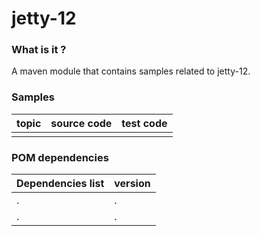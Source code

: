 # jetty-12

### What is it ?

A maven module that contains samples related to jetty-12.

### Samples

| topic | source code | test code |
|-------|-------------|-----------|
|       |             |           |

### POM dependencies

| Dependencies list | version |
|-------------------|---------|
| .                 | .       |
| .                 | .       |
